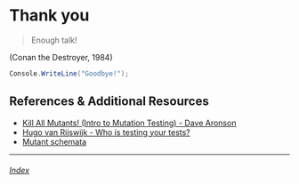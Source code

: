 # Thank you

> Enough talk!

(Conan the Destroyer, 1984)

```cs
Console.WriteLine("Goodbye!");
```

## References & Additional Resources
- [Kill All Mutants! (Intro to Mutation Testing) - Dave Aronson](https://www.youtube.com/watch?v=vQrnVD6CbxU)
- [Hugo van Rijswijk - Who is testing your tests?](https://www.youtube.com/watch?v=Vq9eqZzblfg)
- [Mutant schemata](https://stryker-mutator.io/docs/stryker-net/technical-reference/mutant-schemata/)

---
###### [Index](../)
